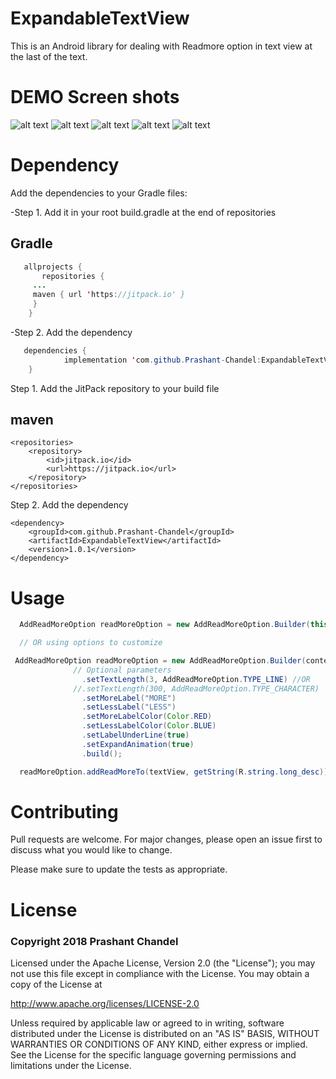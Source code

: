 # ExpandableTextView
This is an Android library for dealing with Readmore option in text view at the last of the text.
# DEMO Screen shots



![alt text](https://github.com/Prashant-Chandel/ExpandableTextView/blob/master/ScreenShot/Screenshot_1574769509.png)
![alt text](https://github.com/Prashant-Chandel/ExpandableTextView/blob/master/ScreenShot/Screenshot_1574769513.png)
![alt text](https://github.com/Prashant-Chandel/ExpandableTextView/blob/master/ScreenShot/Screenshot_1574769517.png)
![alt text](https://github.com/Prashant-Chandel/ExpandableTextView/blob/master/ScreenShot/Screenshot_1574769629.png)
![alt text](https://github.com/Prashant-Chandel/ExpandableTextView/blob/master/ScreenShot/Screenshot_1574769632.png)



# Dependency

Add the dependencies to your Gradle files:

-Step 1. Add it in your root build.gradle at the end of repositories
## Gradle
```java
   allprojects {
       repositories {
     ...
     maven { url 'https://jitpack.io' }
     }
    }
```

-Step 2. Add the dependency
```java
   dependencies {
	        implementation 'com.github.Prashant-Chandel:ExpandableTextView:1.0.1'
	}
```
Step 1. Add the JitPack repository to your build file
## maven
	<repositories>
		<repository>
		    <id>jitpack.io</id>
		    <url>https://jitpack.io</url>
		</repository>
	</repositories>
Step 2. Add the dependency

	<dependency>
	    <groupId>com.github.Prashant-Chandel</groupId>
	    <artifactId>ExpandableTextView</artifactId>
	    <version>1.0.1</version>
	</dependency>

# Usage
```java
  AddReadMoreOption readMoreOption = new AddReadMoreOption.Builder(this).build();

  // OR using options to customize

 AddReadMoreOption readMoreOption = new AddReadMoreOption.Builder(context)
              // Optional parameters
                .setTextLength(3, AddReadMoreOption.TYPE_LINE) //OR
              //.setTextLength(300, AddReadMoreOption.TYPE_CHARACTER)
                .setMoreLabel("MORE")
                .setLessLabel("LESS")
                .setMoreLabelColor(Color.RED)
                .setLessLabelColor(Color.BLUE)
                .setLabelUnderLine(true)
                .setExpandAnimation(true)
                .build();

  readMoreOption.addReadMoreTo(textView, getString(R.string.long_desc));
```

# Contributing
Pull requests are welcome. For major changes, please open an issue first to discuss what you would like to change.

Please make sure to update the tests as appropriate.

# License

### Copyright 2018 Prashant Chandel

Licensed under the Apache License, Version 2.0 (the "License");
you may not use this file except in compliance with the License.
You may obtain a copy of the License at

   http://www.apache.org/licenses/LICENSE-2.0

Unless required by applicable law or agreed to in writing, software
distributed under the License is distributed on an "AS IS" BASIS,
WITHOUT WARRANTIES OR CONDITIONS OF ANY KIND, either express or implied.
See the License for the specific language governing permissions and
limitations under the License.

